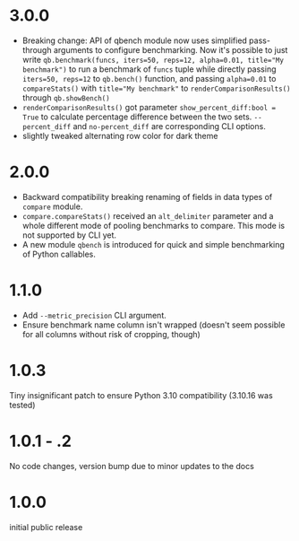 # 3.0.0
- Breaking change: API of qbench module now uses simplified pass-through arguments to configure
    benchmarking. Now it's possible to just write
    `qb.benchmark(funcs, iters=50, reps=12, alpha=0.01, title="My benchmark")`
    to run a benchmark of `funcs` tuple while directly passing `iters=50, reps=12` to `qb.bench()`
    function, and passing `alpha=0.01` to `compareStats()` with `title="My benchmark"` to
    `renderComparisonResults()` through `qb.showBench()`
- `renderComparisonResults()` got parameter `show_percent_diff:bool = True` to calculate percentage
    difference between the two sets. `--percent_diff` and `no-percent_diff` are corresponding CLI
    options.
- slightly tweaked alternating row color for dark theme

# 2.0.0
- Backward compatibility breaking renaming of fields in data types of `compare` module.
- `compare.compareStats()` received an `alt_delimiter` parameter and a whole different mode
of pooling benchmarks to compare. This mode is not supported by CLI yet.
- A new module `qbench` is introduced for quick and simple benchmarking of Python callables.

# 1.1.0
- Add `--metric_precision` CLI argument.
- Ensure benchmark name column isn't wrapped (doesn't seem possible for all columns without risk of
cropping, though)

# 1.0.3
Tiny insignificant patch to ensure Python 3.10 compatibility (3.10.16 was tested)

# 1.0.1 - .2
No code changes, version bump due to minor updates to the docs

# 1.0.0
initial public release